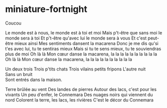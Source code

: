 # miniature-fortnight
Coucou 


Le monde est à nous, le monde est à toi et moi
Mais p't-être que sans moi le monde sera à toi
Et p't-être qu'avec lui le monde sera à vous
Et c'est peut-être mieux ainsi
Mes sentiments dansent la macarena
Donc je me dis qu'si t'es avec lui, tu te sentiras mieux
Mais si tu te sens mieux, tu te souviendras plus de moi
Oh là là
Mon cœur danse la macarena, la la la la la la la la la la
Oh là là
Mon cœur danse la macarena, la la la la la la la la la la


Un deux trois
  Trois p'tits chats
  Trois vilains petits fripons
  L'autre nuit  
Sans un bruit  
Sont entrés dans la maison.



Terre brûlée au vent
Des landes de pierres
Autour des lacs, c'est pour les vivants
Un peu d'enfer, le Connemara
Des nuages noirs qui viennent du nord
Colorent la terre, les lacs, les rivières
C'est le décor du Connemara